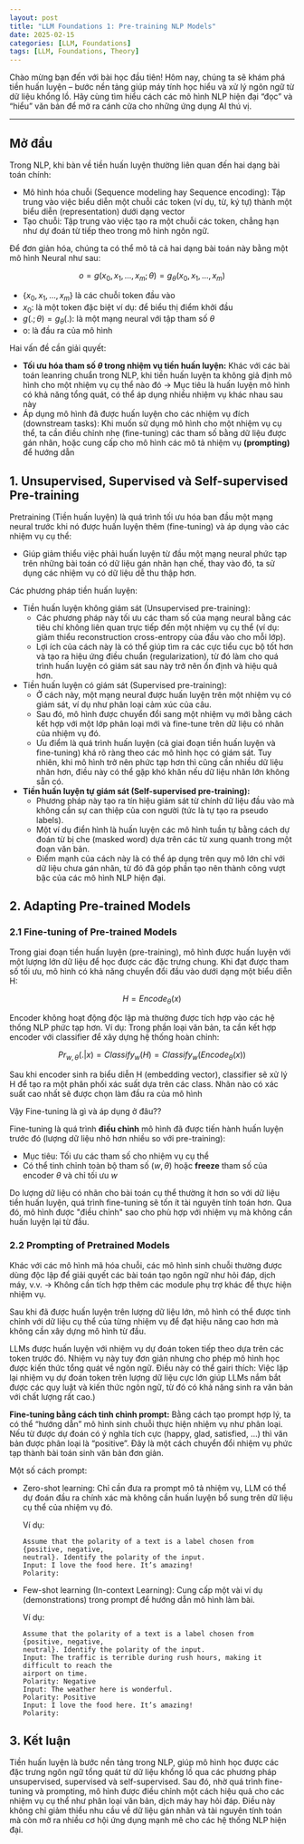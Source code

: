 ```yaml
---
layout: post
title: "LLM Foundations 1: Pre-training NLP Models"
date: 2025-02-15
categories: [LLM, Foundations]
tags: [LLM, Foundations, Theory]
---
```


Chào mừng bạn đến với bài học đầu tiên! Hôm nay, chúng ta sẽ khám phá tiền huấn luyện – bước nền tảng giúp máy tính học hiểu và xử lý ngôn ngữ từ dữ liệu khổng lồ. Hãy cùng tìm hiểu cách các mô hình NLP hiện đại “đọc” và “hiểu” văn bản để mở ra cánh cửa cho những ứng dụng AI thú vị.

---

## Mở đầu

Trong NLP, khi bàn về tiền huấn luyện thường liên quan đến hai dạng bài toán chính:

- Mô hình hóa chuỗi (Sequence modeling hay Sequence encoding): Tập trung vào việc biểu diễn một chuỗi các token (ví dụ, từ, ký tự) thành một biểu diễn (representation) dưới dạng vector
- Tạo chuỗi: Tập trung vào việc tạo ra một chuỗi các token, chẳng hạn như dự đoán từ tiếp theo trong mô hình ngôn ngữ.

Để đơn giản hóa, chúng ta có thể mô tả cả hai dạng bài toán này bằng một mô hình Neural như sau:

$$
o=g(x_0,x_1,...,x_m;\theta)=g_{\theta}(x_0,x_1,...,x_m)
$$

- $\{x_0,x_1,...,x_m\}$ là các chuỗi token đầu vào
- $x_0$: là một token đặc biệt ví dụ: <start> để biểu thị điểm khởi đầu
- $g(.;\theta)=g_{\theta}(.)$: là một mạng neural với tập tham số $\theta$
- o: là đầu ra của mô hình

Hai vấn đề cần giải quyết:

- **Tối ưu hóa tham số $\theta$ trong nhiệm vụ tiền huấn luyện:** Khác với các bài toán leanring chuẩn trong NLP, khi tiền huấn luyện ta không giả định mô hình cho một nhiệm vụ cụ thể nào đó → Mục tiêu là huấn luyện mô hình có khả năng tổng quát, có thể áp dụng nhiều nhiệm vụ khác nhau sau này
- Áp dụng mô hình đã được huấn luyện cho các nhiệm vụ đích (downstream tasks): Khi muốn sử dụng mô hình cho một nhiệm vụ cụ thể, ta cần điều chỉnh nhẹ (fine-tuning) các tham số bằng dữ liệu được gán nhãn, hoặc cung cấp cho mô hình các mô tả nhiệm vụ **(prompting)** để hướng dẫn

## 1. Unsupervised, Supervised và Self-supervised Pre-training

Pretraining (Tiền huấn luyện) là quá trình tối ưu hóa ban đầu một mạng neural trước khi nó được huấn luyện thêm (fine-tuning) và áp dụng vào các nhiệm vụ cụ thể:

- Giúp giảm thiểu việc phải huấn luyện từ đầu một mạng neural phức tạp trên những bài toán có dữ liệu gán nhãn hạn chế, thay vào đó, ta sử dụng các nhiệm vụ có dữ liệu dễ thu thập hơn.

Các phương pháp tiền huấn luyện:

- Tiền huấn luyện không giám sát (Unsupervised pre-training):
    - Các phương pháp này tối ưu các tham số của mạng neural bằng các tiêu chí không liên quan trực tiếp đến một nhiệm vụ cụ thể (ví dụ: giảm thiểu reconstruction cross-entropy của đầu vào cho mỗi lớp).
    - Lợi ích của cách này là có thể giúp tìm ra các cực tiểu cục bộ tốt hơn và tạo ra hiệu ứng điều chuẩn (regularization), từ đó làm cho quá trình huấn luyện có giám sát sau này trở nên ổn định và hiệu quả hơn.
- Tiền huấn luyện có giám sát (Supervised pre-training):
    - Ở cách này, một mạng neural được huấn luyện trên một nhiệm vụ có giám sát, ví dụ như phân loại cảm xúc của câu.
    - Sau đó, mô hình được chuyển đổi sang một nhiệm vụ mới bằng cách kết hợp với một lớp phân loại mới và fine-tune trên dữ liệu có nhãn của nhiệm vụ đó.
    - Ưu điểm là quá trình huấn luyện (cả giai đoạn tiền huấn luyện và fine-tuning) khá rõ ràng theo các mô hình học có giám sát. Tuy nhiên, khi mô hình trở nên phức tạp hơn thì cũng cần nhiều dữ liệu nhãn hơn, điều này có thể gặp khó khăn nếu dữ liệu nhãn lớn không sẵn có.
- **Tiền huấn luyện tự giám sát (Self-supervised pre-training):**
    - Phương pháp này tạo ra tín hiệu giám sát từ chính dữ liệu đầu vào mà không cần sự can thiệp của con người (tức là tự tạo ra pseudo labels).
    - Một ví dụ điển hình là huấn luyện các mô hình tuần tự bằng cách dự đoán từ bị che (masked word) dựa trên các từ xung quanh trong một đoạn văn bản.
    - Điểm mạnh của cách này là có thể áp dụng trên quy mô lớn chỉ với dữ liệu chưa gán nhãn, từ đó đã góp phần tạo nên thành công vượt bậc của các mô hình NLP hiện đại.

## 2. Adapting Pre-trained Models

### 2.1 Fine-tuning of Pre-trained Models

Trong giai đoạn tiền huấn luyện (pre-training), mô hình được huấn luyện với một lượng lớn dữ liệu để học được các đặc trưng chung. Khi đạt được tham số tối ưu, mô hình có khả năng chuyển đổi đầu vào dưới dạng một biểu diễn H:

$$
H=Encode_{\theta}(x)
$$

Encoder không hoạt động độc lập mà thường được tích hợp vào các hệ thống NLP phức tạp hơn. Ví dụ: Trong phần loại văn bản, ta cần kết hợp encoder với classifier để xây dựng hệ thống hoàn chỉnh:

$$
Pr_{w,\theta}(.|x)=Classify_w(H)=Classify_w(Encode_\theta(x))
$$

Sau khi encoder sinh ra biểu diễn H (embedding vector), classifier sẽ xử lý H để tạo ra một phân phối xác suất dựa trên các class. Nhãn nào có xác suất cao nhất sẽ được chọn làm đầu ra của mô hình

Vậy Fine-tuning là gì và áp dụng ở đâu??

Fine-tuning là quá trình **điều chỉnh** mô hình đã được tiến hành huấn luyện trước đó (lượng dữ liệu nhỏ hơn nhiều so với pre-training):

- Mục tiêu: Tối ưu các tham số cho nhiệm vụ cụ thể
- Có thể tinh chỉnh toàn bộ tham số $(w,\theta)$ hoặc **freeze** tham số của encoder $\theta$ và chỉ tối ưu $w$

Do lượng dữ liệu có nhãn cho bài toán cụ thể thường ít hơn so với dữ liệu tiền huấn luyện, quá trình fine-tuning sẽ tốn ít tài nguyên tính toán hơn. Qua đó, mô hình được "điều chỉnh" sao cho phù hợp với nhiệm vụ mà không cần huấn luyện lại từ đầu.

### 2.2 Prompting of Pretrained Models

Khác với các mô hình mã hóa chuỗi, các mô hình sinh chuỗi thường được dùng độc lập để giải quyết các bài toán tạo ngôn ngữ như hỏi đáp, dịch máy, v.v. → Không cần tích hợp thêm các module phụ trợ khác để thực hiện nhiệm vụ.

Sau khi đã được huấn luyện trên lượng dữ liệu lớn, mô hình có thể được tinh chỉnh với dữ liệu cụ thể của từng nhiệm vụ để đạt hiệu năng cao hơn mà không cần xây dựng mô hình từ đầu.

LLMs được huấn luyện với nhiệm vụ dự đoán token tiếp theo dựa trên các token trước đó. Nhiệm vụ này tuy đơn giản nhưng cho phép mô hình học được kiến thức tổng quát về ngôn ngữ. Điều này có thể gairi thích: Việc lặp lại nhiệm vụ dự đoán token trên lượng dữ liệu cực lớn giúp LLMs nắm bắt được các quy luật và kiến thức ngôn ngữ, từ đó có khả năng sinh ra văn bản với chất lượng rất cao.)

**Fine-tuning bằng cách tinh chỉnh prompt:** Bằng cách tạo prompt hợp lý, ta có thể “hướng dẫn” mô hình sinh chuỗi thực hiện nhiệm vụ như phân loại. Nếu từ được dự đoán có ý nghĩa tích cực (happy, glad, satisfied, …) thì văn bản được phân loại là “positive”. Đây là một cách chuyển đổi nhiệm vụ phức tạp thành bài toán sinh văn bản đơn giản.

Một số cách prompt:

- Zero-shot learning: Chỉ cần đưa ra prompt mô tả nhiệm vụ, LLM có thể dự đoán đầu ra chính xác mà không cần huấn luyện bổ sung trên dữ liệu cụ thể của nhiệm vụ đó.
    
    Ví dụ:
    
    ```
    Assume that the polarity of a text is a label chosen from {positive, negative,
    neutral}. Identify the polarity of the input.
    Input: I love the food here. It’s amazing!
    Polarity:
    ```
    
- Few-shot learning (In-context Learning): Cung cấp một vài ví dụ (demonstrations) trong prompt để hướng dẫn mô hình làm bài.
    
    Ví dụ:
    
    ```
    Assume that the polarity of a text is a label chosen from {positive, negative,
    neutral}. Identify the polarity of the input.
    Input: The traffic is terrible during rush hours, making it difficult to reach the
    airport on time.
    Polarity: Negative
    Input: The weather here is wonderful.
    Polarity: Positive
    Input: I love the food here. It’s amazing!
    Polarity:
    ```
    

## 3. Kết luận

Tiền huấn luyện là bước nền tảng trong NLP, giúp mô hình học được các đặc trưng ngôn ngữ tổng quát từ dữ liệu khổng lồ qua các phương pháp unsupervised, supervised và self-supervised. Sau đó, nhờ quá trình fine-tuning và prompting, mô hình được điều chỉnh một cách hiệu quả cho các nhiệm vụ cụ thể như phân loại văn bản, dịch máy hay hỏi đáp. Điều này không chỉ giảm thiểu nhu cầu về dữ liệu gán nhãn và tài nguyên tính toán mà còn mở ra nhiều cơ hội ứng dụng mạnh mẽ cho các hệ thống NLP hiện đại.

